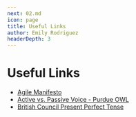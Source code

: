 ```yaml
---
next: 02.md
icon: page
title: Useful Links
author: Emily Rodriguez
headerDepth: 3
---
```


# Useful Links

- [Agile Manifesto](https://agilemanifesto.org/)
- [Active vs. Passive Voice - Purdue OWL](https://owl.purdue.edu/owl/general_writing/academic_writing/active_and_passive_voice/active_versus_passive_voice.html)
- [British Council Present Perfect Tense](https://learnenglish.britishcouncil.org/grammar/english-grammar-reference/present-perfect)



